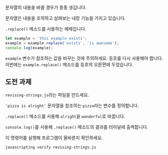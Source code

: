 문자열의 내용을 바꿀 경우가 종종 생깁니다.

문자열은 내용을 조작하고 살펴보는 내장 기능을 가지고 있습니다.

`.replace()` 메소드를 사용하는 예제입니다.

```js
let example = 'this example exists';
example = example.replace('exists', 'is awesome');
console.log(example);
```

`example` 변수가 참조하는 값을 바꾸는 것에 주의하세요. 등호를 다시 사용해야 합니다. 이번에는 `example.replace()` 메소드를 등호의 오른편에 두었습니다.

## 도전 과제

`revising-strings.js`라는 파일을 만드세요.

`'pizza is alright'` 문자열을 참조하는 `pizza`라는 변수를 정의합니다.

`.replace()` 메소드를 사용해 `alright`을 `wonderful`로 바꿉니다.

`console.log()`를 사용해 `.replace()` 메소드의 결과를 터미널에 출력합니다.

이 명령어를 실행해 프로그램이 올바른지 확인하세요.

`javascripting verify revising-strings.js`
